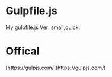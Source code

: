 # Gulpfile.js
My gulpfile.js Ver: small,quick.

# Offical
[https://gulpjs.com/](https://gulpjs.com/)
